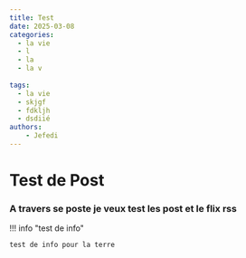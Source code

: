 ```yaml
---
title: Test
date: 2025-03-08
categories:
  - la vie
  - l
  - la 
  - la v
  
tags:
  - la vie
  - skjgf
  - fdkljh
  - dsdiié
authors:
    - Jefedi
---
```



# Test de Post 


### A travers se poste je veux test les post et le flix rss

!!! info "test de info"

    test de info pour la terre
